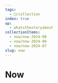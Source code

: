 ```yaml
---
tags:
  - 📂/collection
index: true
up:
  - whatsthestoryabout
collectionItems:
  - now/now-2024-08
  - now/now-2024-06
  - now/now-2024-07
slug: now
---
```

# Now
